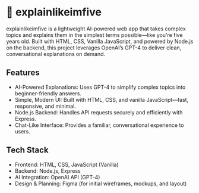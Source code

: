 # 🧠 explainlikeimfive

explainlikeimfive is a lightweight AI-powered web app that takes complex topics and explains them in the simplest terms possible—like you're five years old. Built with HTML, CSS, Vanilla JavaScript, and powered by Node.js on the backend, this project leverages OpenAI’s GPT-4 to deliver clean, conversational explanations on demand.

## Features
- AI-Powered Explanations: Uses GPT-4 to simplify complex topics into beginner-friendly answers.
- Simple, Modern UI: Built with HTML, CSS, and vanilla JavaScript—fast, responsive, and minimal.
- Node.js Backend: Handles API requests securely and efficiently with Express.
- Chat-Like Interface: Provides a familiar, conversational experience to users.

## Tech Stack

- Frontend: HTML, CSS, JavaScript (Vanilla)
- Backend: Node.js, Express
- AI Integration: OpenAI API (GPT-4)
- Design & Planning: Figma (for initial wireframes, mockups, and layout)


